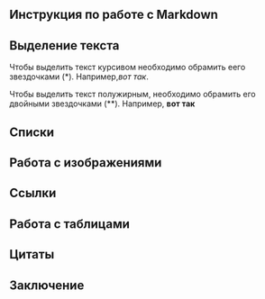 ## Инструкция по работе с Markdown

## Выделение текста

Чтобы выделить текст курсивом необходимо обрамить еего звездочками (*). Например,*вот так*.

Чтобы выделить текст полужирным, необходимо обрамить его двойными звездочками (**). Например, **вот так**


## Списки

## Работа с изображениями

## Ссылки

## Работа с таблицами

## Цитаты

## Заключение